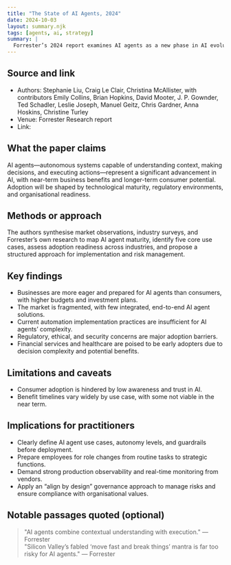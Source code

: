 ```yaml
---
title: "The State of AI Agents, 2024"
date: 2024-10-03
layout: summary.njk
tags: [agents, ai, strategy]
summary: |
  Forrester’s 2024 report examines AI agents as a new phase in AI evolution, combining decision-making with autonomous action across varied use cases. It outlines adoption drivers, technical and regulatory hurdles, and practical steps for preparing organisations and employees for implementation.
---
```


## Source and link
- Authors: Stephanie Liu, Craig Le Clair, Christina McAllister, with contributors Emily Collins, Brian Hopkins, David Mooter, J. P. Gownder, Ted Schadler, Leslie Joseph, Manuel Geitz, Chris Gardner, Anna Hoskins, Christine Turley
- Venue: Forrester Research report
- Link: <no public link provided>

## What the paper claims
AI agents—autonomous systems capable of understanding context, making decisions, and executing actions—represent a significant advancement in AI, with near-term business benefits and longer-term consumer potential. Adoption will be shaped by technological maturity, regulatory environments, and organisational readiness.

## Methods or approach
The authors synthesise market observations, industry surveys, and Forrester’s own research to map AI agent maturity, identify five core use cases, assess adoption readiness across industries, and propose a structured approach for implementation and risk management.

## Key findings
- Businesses are more eager and prepared for AI agents than consumers, with higher budgets and investment plans.
- The market is fragmented, with few integrated, end-to-end AI agent solutions.
- Current automation implementation practices are insufficient for AI agents’ complexity.
- Regulatory, ethical, and security concerns are major adoption barriers.
- Financial services and healthcare are poised to be early adopters due to decision complexity and potential benefits.

## Limitations and caveats
- Consumer adoption is hindered by low awareness and trust in AI.
- Benefit timelines vary widely by use case, with some not viable in the near term.

## Implications for practitioners
- Clearly define AI agent use cases, autonomy levels, and guardrails before deployment.
- Prepare employees for role changes from routine tasks to strategic functions.
- Demand strong production observability and real-time monitoring from vendors.
- Apply an “align by design” governance approach to manage risks and ensure compliance with organisational values.

## Notable passages quoted (optional)
> "AI agents combine contextual understanding with execution." — Forrester  
> "Silicon Valley’s fabled ‘move fast and break things’ mantra is far too risky for AI agents." — Forrester

